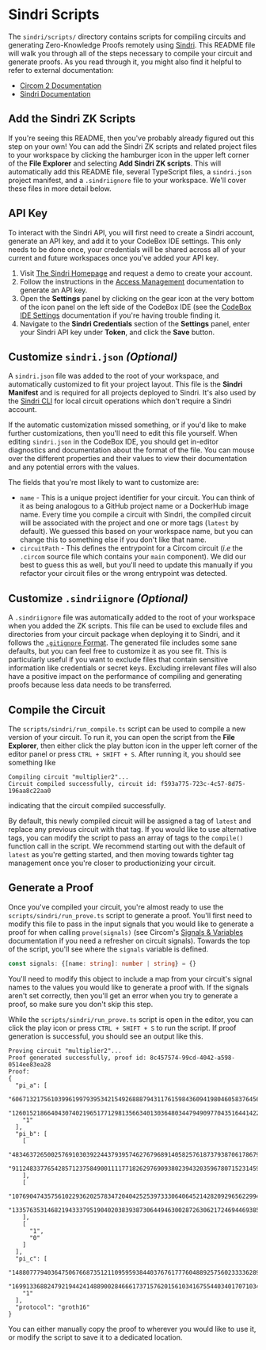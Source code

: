 # Sindri Scripts

The `sindri/scripts/` directory contains scripts for compiling circuits and generating Zero-Knowledge Proofs remotely using [Sindri](https://sindri.app).
This README file will walk you through all of the steps necessary to compile your circuit and generate proofs.
As you read through it, you might also find it helpful to refer to external documentation:

- [Circom 2 Documentation](https://docs.circom.io/)
- [Sindri Documentation](https://sindri.app/docs/)

## Add the Sindri ZK Scripts

If you're seeing this README, then you've probably already figured out this step on your own!
You can add the Sindri ZK scripts and related project files to your workspace by clicking the hamburger icon in the upper left corner of the **File Explorer** and selecting **Add Sindri ZK scripts**.
This will automatically add this README file, several TypeScript files, a `sindri.json` project manifest, and a `.sindriignore` file to your workspace.
We'll cover these files in more detail below.

## API Key

To interact with the Sindri API, you will first need to create a Sindri account, generate an API key, and add it to your CodeBox IDE settings.
This only needs to be done once, your credentials will be shared across all of your current and future workspaces once you've added your API key.

1. Visit [The Sindri Homepage](https://sindri.app/) and request a demo to create your account.
2. Follow the instructions in the [Access Management](https://sindri.app/docs/topic-guides/access-management/#api-key-creation-and-management) documentation to generate an API key.
3. Open the **Settings** panel by clicking on the gear icon at the very bottom of the icon panel on the left side of the CodeBox IDE (see the [CodeBox IDE Settings](https://remix-ide.readthedocs.io/en/latest/settings.html) documentation if you're having trouble finding it.
4. Navigate to the **Sindri Credentials** section of the **Settings** panel, enter your Sindri API key under **Token**, and click the **Save** button.

## Customize `sindri.json` _(Optional)_

A `sindri.json` file was added to the root of your workspace, and automatically customized to fit your project layout.
This file is the **Sindri Manifest** and is required for all projects deployed to Sindri.
It's also used by the [Sindri CLI](https://github.com/Sindri-Labs/sindri-js) for local circuit operations which don't require a Sindri account.

If the automatic customization missed something, or if you'd like to make further customizations, then you'll need to edit this file yourself.
When editing `sindri.json` in the CodeBox IDE, you should get in-editor diagnostics and documentation about the format of the file.
You can mouse over the different properties and their values to view their documentation and any potential errors with the values.

The fields that you're most likely to want to customize are:

- `name` - This is a unique project identifier for your circuit.
  You can think of it as being analogous to a GitHub project name or a DockerHub image name.
  Every time you compile a circuit with Sindri, the compiled circuit will be associated with the project and one or more tags (`latest` by default).
  We guessed this based on your workspace name, but you can change this to something else if you don't like that name.
- `circuitPath` - This defines the entrypoint for a Circom circuit (_i.e_ the `.circom` source file which contains your `main` component).
  We did our best to guess this as well, but you'll need to update this manually if you refactor your circuit files or the wrong entrypoint was detected.

## Customize `.sindriignore` _(Optional)_

A `.sindriignore` file was automatically added to the root of your workspace when you added the ZK scripts.
This file can be used to exclude files and directories from your circuit package when deploying it to Sindri, and it follows the [`.gitignore` Format](https://git-scm.com/docs/gitignore).
The generated file includes some sane defaults, but you can feel free to customize it as you see fit.
This is particularly useful if you want to exclude files that contain sensitive information like credentials or secret keys.
Excluding irrelevant files will also have a positive impact on the performance of compiling and generating proofs because less data needs to be transferred.

## Compile the Circuit

The `scripts/sindri/run_compile.ts` script can be used to compile a new version of your circuit.
To run it, you can open the script from the **File Explorer**, then either click the play button icon in the upper left corner of the editor panel or press `CTRL + SHIFT + S`.
After running it, you should see something like

```
Compiling circuit "multiplier2"...
Circuit compiled successfully, circuit id: f593a775-723c-4c57-8d75-196aa8c22aa0
```

indicating that the circuit compiled successfully.

By default, this newly compiled circuit will be assigned a tag of `latest` and replace any previous circuit with that tag.
If you would like to use alternative tags, you can modify the script to pass an array of tags to the `compile()` function call in the script.
We recommend starting out with the default of `latest` as you're getting started, and then moving towards tighter tag management once you're closer to productionizing your circuit.

## Generate a Proof

Once you've compiled your circuit, you're almost ready to use the `scripts/sindri/run_prove.ts` script to generate a proof.
You'll first need to modify this file to pass in the input signals that you would like to generate a proof for when calling `prove(signals)` (see Circom's [Signals & Variables](https://docs.circom.io/circom-language/signals/) documentation if you need a refresher on circuit signals).
Towards the top of the script, you'll see where the `signals` variable is defined.

```typescript
const signals: {[name: string]: number | string} = {}
```

You'll need to modify this object to include a map from your circuit's signal names to the values you would like to generate a proof with.
If the signals aren't set correctly, then you'll get an error when you try to generate a proof, so make sure you don't skip this step.

While the `scripts/sindri/run_prove.ts` script is open in the editor, you can click the play icon or press `CTRL + SHIFT + S` to run the script.
If proof generation is successful, you should see an output like this.

```
Proving circuit "multiplier2"...
Proof generated successfully, proof id: 8c457574-99cd-4042-a598-0514ee83ea28
Proof:
{
  "pi_a": [
    "6067132175610399619979395342154926888794311761598436094198046058376456187483",
    "12601521866404307402196517712981356634013036480344794909770435164414221099781",
    "1"
  ],
  "pi_b": [
    [
      "4834637265002576910303922443793957462767968914058257618737938706178679757759",
      "9112483377654285712375849001111771826297690938023943203596780715231459796539"
    ],
    [
      "10769047435756102293620257834720404252539733306406452142820929656229947907912",
      "13357635314682194333795190402038393873064494630028726306217246944693858036728"
    ],
    [
      "1",
      "0"
    ]
  ],
  "pi_c": [
    "14880777940364750676687351211095959384403767617776048892575602333362895582325",
    "16991336882479219442414889002846661737157620156103416755440340170710340617407",
    "1"
  ],
  "protocol": "groth16"
}
```

You can either manually copy the proof to wherever you would like to use it, or modify the script to save it to a dedicated location.
